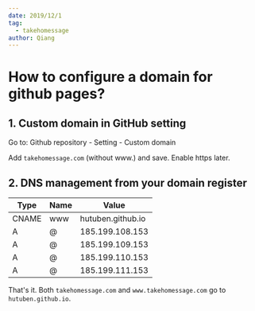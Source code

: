 ```yaml
---
date: 2019/12/1
tag:
  - takehomessage
author: Qiang
---
```


# How to configure a domain for github pages?

## 1. Custom domain in GitHub setting
Go to: Github repository - Setting - Custom domain

Add `takehomessage.com` (without www.) and save. Enable https later.

## 2. DNS management from your domain register

| Type  | Name | Value             |
|-------|------|-------------------|
| CNAME | www  | hutuben.github.io |
| A     | @    | 185.199.108.153   |
| A     | @    | 185.199.109.153   |
| A     | @    | 185.199.110.153   |
| A     | @    | 185.199.111.153   |

That's it. Both `takehomessage.com` and `www.takehomessage.com` go to `hutuben.github.io`.
